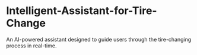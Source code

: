 # Intelligent-Assistant-for-Tire-Change
An AI-powered assistant designed to guide users through the tire-changing process in real-time.
